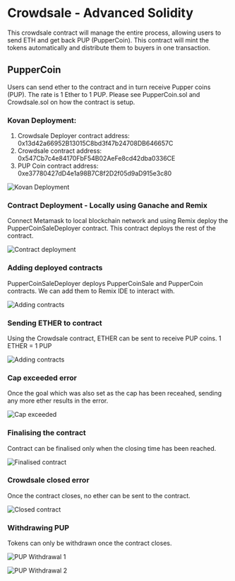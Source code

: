 # Crowdsale - Advanced Solidity

This crowdsale contract will manage the entire process, allowing users to send ETH and get back PUP (PupperCoin). This contract will mint the tokens automatically and distribute them to buyers in one transaction.

## PupperCoin

Users can send ether to the contract and in turn receive Pupper coins (PUP). The rate is 1 Ether to 1 PUP. Please see PupperCoin.sol and Crowdsale.sol on how the contract is setup.

### Kovan Deployment:

1. Crowdsale Deployer contract address: 0x13d42a66952B13015C8bd3f47b24708DB646657C
2. Crowdsale contract address: 0x547Cb7c4e84170FbF54B02AeFe8cd42dba0336CE
3. PUP Coin contract address: 0xe37780427dD4e1a98B7C8f2D2f05d9aD915e3c80

![Kovan Deployment](images/Kovan_Deployment.gif)

### Contract Deployment - Locally using Ganache and Remix

Connect Metamask to local blockchain network and using Remix deploy the PupperCoinSaleDeployer contract. This contract deploys the rest of the contract.

![Contract deployment](images/Contract_Deployment.gif)

### Adding deployed contracts

PupperCoinSaleDeployer deploys PupperCoinSale and PupperCoin contracts. We can add them to Remix IDE to interact with.

![Adding contracts](images/Adding_contracts.gif)

### Sending ETHER to contract

Using the Crowdsale contract, ETHER can be sent to receive PUP coins. 1 ETHER = 1 PUP

![Adding contracts](images/Sending_ether.gif)

### Cap exceeded error

Once the goal which was also set as the cap has been receahed, sending any more ether results in the error.

![Cap exceeded](images/Cap_exceeded.gif)

### Finalising the contract

Contract can be finalised only when the closing time has been reached.

![Finalised contract](images/Finalised_contract.gif)

### Crowdsale closed error

Once the contract closes, no ether can be sent to the contract.

![Closed contract](images/Crowdsale_closed_error.gif)

### Withdrawing PUP

Tokens can only be withdrawn once the contract closes.

![PUP Withdrawal 1](images/PUP_withdrawal.gif)

![PUP Withdrawal 2](images/Withdrawing_PUP_2.gif)